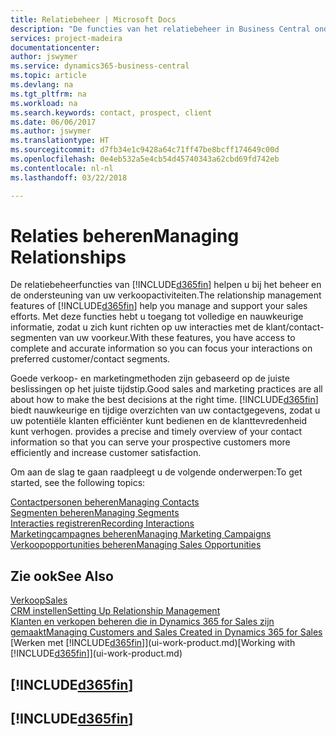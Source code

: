 ```yaml
---
title: Relatiebeheer | Microsoft Docs
description: "De functies van het relatiebeheer in Business Central ondersteunen uw verkoopinspanningen en u kunt gegevens over contacten en prospects openen zodat u klanten efficiënter kunt bedienen."
services: project-madeira
documentationcenter: 
author: jswymer
ms.service: dynamics365-business-central
ms.topic: article
ms.devlang: na
ms.tgt_pltfrm: na
ms.workload: na
ms.search.keywords: contact, prospect, client
ms.date: 06/06/2017
ms.author: jswymer
ms.translationtype: HT
ms.sourcegitcommit: d7fb34e1c9428a64c71ff47be8bcff174649c00d
ms.openlocfilehash: 0e4eb532a5e4cb54d45740343a62cbd69fd742eb
ms.contentlocale: nl-nl
ms.lasthandoff: 03/22/2018

---
```

# <a name="managing-relationships"></a><span data-ttu-id="5dbe2-103">Relaties beheren</span><span class="sxs-lookup"><span data-stu-id="5dbe2-103">Managing Relationships</span></span>
<span data-ttu-id="5dbe2-104">De relatiebeheerfuncties van [!INCLUDE[d365fin](includes/d365fin_md.md)] helpen u bij het beheer en de ondersteuning van uw verkoopactiviteiten.</span><span class="sxs-lookup"><span data-stu-id="5dbe2-104">The relationship management features of [!INCLUDE[d365fin](includes/d365fin_md.md)] help you manage and support your sales efforts.</span></span> <span data-ttu-id="5dbe2-105">Met deze functies hebt u toegang tot volledige en nauwkeurige informatie, zodat u zich kunt richten op uw interacties met de klant/contact-segmenten van uw voorkeur.</span><span class="sxs-lookup"><span data-stu-id="5dbe2-105">With these features, you have access to complete and accurate information so you can focus your interactions on preferred customer/contact segments.</span></span>

<span data-ttu-id="5dbe2-106">Goede verkoop- en marketingmethoden zijn gebaseerd op de juiste beslissingen op het juiste tijdstip.</span><span class="sxs-lookup"><span data-stu-id="5dbe2-106">Good sales and marketing practices are all about how to make the best decisions at the right time.</span></span> [!INCLUDE[d365fin](includes/d365fin_md.md)]<span data-ttu-id="5dbe2-107"> biedt nauwkeurige en tijdige overzichten van uw contactgegevens, zodat u uw potentiële klanten efficiënter kunt bedienen en de klanttevredenheid kunt verhogen.</span><span class="sxs-lookup"><span data-stu-id="5dbe2-107"> provides a precise and timely overview of your contact information so that you can serve your prospective customers more efficiently and increase customer satisfaction.</span></span>

<span data-ttu-id="5dbe2-108">Om aan de slag te gaan raadpleegt u de volgende onderwerpen:</span><span class="sxs-lookup"><span data-stu-id="5dbe2-108">To get started, see the following topics:</span></span>

[<span data-ttu-id="5dbe2-109">Contactpersonen beheren</span><span class="sxs-lookup"><span data-stu-id="5dbe2-109">Managing Contacts</span></span>](marketing-contacts.md)  
[<span data-ttu-id="5dbe2-110">Segmenten beheren</span><span class="sxs-lookup"><span data-stu-id="5dbe2-110">Managing Segments</span></span>](marketing-segments.md)  
[<span data-ttu-id="5dbe2-111">Interacties registreren</span><span class="sxs-lookup"><span data-stu-id="5dbe2-111">Recording Interactions</span></span>](marketing-interactions.md)  
[<span data-ttu-id="5dbe2-112">Marketingcampagnes beheren</span><span class="sxs-lookup"><span data-stu-id="5dbe2-112">Managing Marketing Campaigns</span></span>](marketing-campaigns.md)  
[<span data-ttu-id="5dbe2-113">Verkoopopportunities beheren</span><span class="sxs-lookup"><span data-stu-id="5dbe2-113">Managing Sales Opportunities</span></span>](marketing-manage-sales-opportunities.md)

## <a name="see-also"></a><span data-ttu-id="5dbe2-114">Zie ook</span><span class="sxs-lookup"><span data-stu-id="5dbe2-114">See Also</span></span>
[<span data-ttu-id="5dbe2-115">Verkoop</span><span class="sxs-lookup"><span data-stu-id="5dbe2-115">Sales</span></span>](sales-manage-sales.md)  
[<span data-ttu-id="5dbe2-116">CRM instellen</span><span class="sxs-lookup"><span data-stu-id="5dbe2-116">Setting Up Relationship Management</span></span>](marketing-setup-marketing.md)  
[<span data-ttu-id="5dbe2-117">Klanten en verkopen beheren die in Dynamics 365 for Sales zijn gemaakt</span><span class="sxs-lookup"><span data-stu-id="5dbe2-117">Managing Customers and Sales Created in Dynamics 365 for Sales</span></span>](marketing-integrate-dynamicscrm.md)  
<span data-ttu-id="5dbe2-118">[Werken met [!INCLUDE[d365fin](includes/d365fin_md.md)]](ui-work-product.md)</span><span class="sxs-lookup"><span data-stu-id="5dbe2-118">[Working with [!INCLUDE[d365fin](includes/d365fin_md.md)]](ui-work-product.md)</span></span>  

## [!INCLUDE[d365fin](includes/free_trial_md.md)]  
## [!INCLUDE[d365fin](includes/training_link_md.md)]

